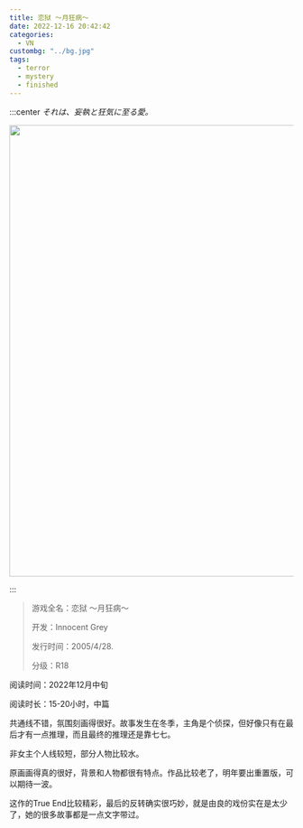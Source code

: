```yaml
---
title: 恋狱 ～月狂病～
date: 2022-12-16 20:42:42
categories:
  - VN
custombg: "../bg.jpg"
tags:
  - terror
  - mystery
  - finished
---
```


:::center
*それは、妄執と狂気に至る愛。*

<img src="../yulo.jpg" style="width: 50rem"></img>

:::

> 游戏全名：恋狱 ～月狂病～
> 
> 开发：Innocent Grey
> 
> 发行时间：2005/4/28.
> 
> 分级：R18

阅读时间：2022年12月中旬

阅读时长：15-20小时，中篇

共通线不错，氛围刻画得很好。故事发生在冬季，主角是个侦探，但好像只有在最后才有一点推理，而且最终的推理还是靠七七。

非女主个人线较短，部分人物比较水。

原画画得真的很好，背景和人物都很有特点。作品比较老了，明年要出重置版，可以期待一波。

这作的True End比较精彩，最后的反转确实很巧妙，就是由良的戏份实在是太少了，她的很多故事都是一点文字带过。
